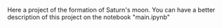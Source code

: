 Here a project of the formation of Saturn's moon. You can have a better description of this project on the notebook "main.ipynb"
